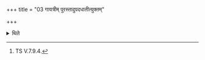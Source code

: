 +++
title = "03 गायत्रीम् पुरस्तादुपदधातीत्युक्तम्"

+++

<details><summary>थिते</summary>

3. It is said (in a Brāhmaṇa-text): "He places the Gāyatrī in the front, (Triṣṭubh to the right, Jagati to the back, Anuṣṭubh to the left and Paṅkti in the middle)."[^1]   

[^1]: TS V.7.9.4. 
</details>
